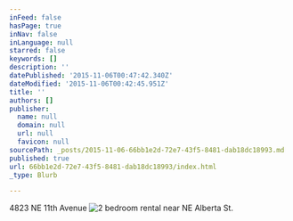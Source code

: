 ```yaml
---
inFeed: false
hasPage: true
inNav: false
inLanguage: null
starred: false
keywords: []
description: ''
datePublished: '2015-11-06T00:47:42.340Z'
dateModified: '2015-11-06T00:42:45.951Z'
title: ''
authors: []
publisher:
  name: null
  domain: null
  url: null
  favicon: null
sourcePath: _posts/2015-11-06-66bb1e2d-72e7-43f5-8481-dab18dc18993.md
published: true
url: 66bb1e2d-72e7-43f5-8481-dab18dc18993/index.html
_type: Blurb

---
```

4823 NE 11th Avenue
![2 bedroom rental near NE Alberta St.](https://the-grid-user-content.s3-us-west-2.amazonaws.com/762ee9ea-50fe-4e03-bdee-1a4f7b6290a3.jpg)